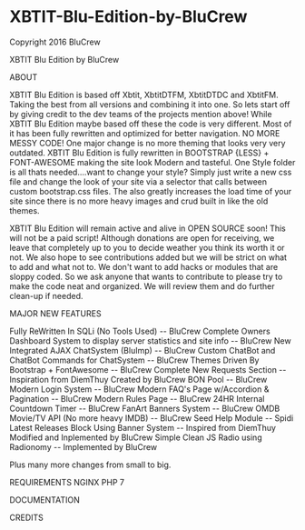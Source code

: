 # XBTIT-Blu-Edition-by-BluCrew
Copyright 2016 BluCrew



XBTIT Blu Edition by BluCrew


ABOUT 

XBTIT Blu Edition is based off Xbtit, XbtitDTFM, XbtitDTDC and XbtitFM. Taking the best from all versions and combining it into one. So lets start off by giving credit to the dev teams of the projects mention above! While XBTIT Blu Edition maybe based off these the code is very different. Most of it has been fully rewritten and optimized for better navigation. NO MORE MESSY CODE! One major change is no more theming that looks very very outdated. XBTIT Blu Edition is fully rewritten in BOOTSTRAP {LESS} + FONT-AWESOME making the site look Modern and tasteful. One Style folder is all thats needed....want to change your style? Simply just write a new css file and change the look of your site via a selector that calls between custom bootstrap.css files. The also greatly increases the load time of your site since there is no more heavy images and crud built in like the old themes.

XBTIT Blu Edition will remain active and alive in OPEN SOURCE soon! This will not be a paid script! Although donations are open for receiving, we leave that completely up to you to decide weather you think its worth it or not. We also hope to see contributions added but we will be strict on what to add and what not to. We don't want to add hacks or modules that are sloppy coded. So we ask anyone that wants to contribute to please try to make the code neat and organized. We will review them and do further clean-up if needed.


MAJOR NEW FEATURES

Fully ReWritten In SQLi (No Tools Used) -- BluCrew
Complete Owners Dashboard System to display server statistics and site info -- BluCrew
New Integrated AJAX ChatSystem (BluImp) -- BluCrew
Custom ChatBot and ChatBot Commands for ChatSystem -- BluCrew
Themes Driven By Bootstrap + FontAwesome -- BluCrew
Complete New Requests Section -- Inspiration from DiemThuy Created by BluCrew
BON Pool -- BluCrew
Modern Login System -- BluCrew
Modern FAQ's Page w/Accordion & Pagination -- BluCrew
Modern Rules Page -- BluCrew
24HR Internal Countdown Timer -- BluCrew
FanArt Banners System -- BluCrew
OMDB Movie/TV API (No more heavy IMDB) -- BluCrew
Seed Help Module -- Spidi
Latest Releases Block Using Banner System -- Inspired from DiemThuy Modified and Inplemented by BluCrew
Simple Clean JS Radio using Radionomy -- Implemented by BluCrew

Plus many more changes from small to big. 



REQUIREMENTS
NGINX
PHP 7



DOCUMENTATION



CREDITS



